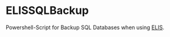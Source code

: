 # ELISSQLBackup

Powershell-Script for Backup SQL Databases when using [ELIS](https://ff-puchenau.at/service-tipps-und-informationen/software/532-elis).
